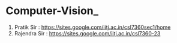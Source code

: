 # Computer-Vision_

1. Pratik Sir : https://sites.google.com/iitj.ac.in/csl7360sec1/home
2. Rajendra Sir : https://sites.google.com/iitj.ac.in/csl7360-23
